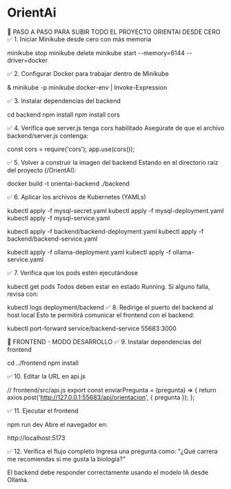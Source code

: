 # OrientAi
🚀 PASO A PASO PARA SUBIR TODO EL PROYECTO ORIENTAI DESDE CERO
✅ 1. Iniciar Minikube desde cero con más memoria

minikube stop
minikube delete
minikube start --memory=6144 --driver=docker

✅ 2. Configurar Docker para trabajar dentro de Minikube

& minikube -p minikube docker-env | Invoke-Expression

✅ 3. Instalar dependencias del backend

cd backend
npm install
npm install cors

✅ 4. Verifica que server.js tenga cors habilitado
Asegúrate de que el archivo backend/server.js contenga:

const cors = require('cors');
app.use(cors());

✅ 5. Volver a construir la imagen del backend
Estando en el directorio raíz del proyecto (/OrientAI):

docker build -t orientai-backend ./backend

✅ 6. Aplicar los archivos de Kubernetes (YAMLs)

kubectl apply -f mysql-secret.yaml
kubectl apply -f mysql-deployment.yaml
kubectl apply -f mysql-service.yaml

kubectl apply -f backend/backend-deployment.yaml
kubectl apply -f backend/backend-service.yaml

kubectl apply -f ollama-deployment.yaml
kubectl apply -f ollama-service.yaml

✅ 7. Verifica que los pods estén ejecutándose

kubectl get pods
Todos deben estar en estado Running. Si alguno falla, revisa con:

kubectl logs deployment/backend
✅ 8. Redirige el puerto del backend al host local
Esto te permitirá comunicar el frontend con el backend:

kubectl port-forward service/backend-service 55683:3000

🧪 FRONTEND - MODO DESARROLLO
✅ 9. Instalar dependencias del frontend

cd ../frontend
npm install

✅ 10. Editar la URL en api.js

// frontend/src/api.js
export const enviarPregunta = (pregunta) => {
  return axios.post('http://127.0.0.1:55683/api/orientacion', { pregunta });
};

✅ 11. Ejecutar el frontend

npm run dev
Abre el navegador en:

http://localhost:5173

✅ 12. Verifica el flujo completo
Ingresa una pregunta como: "¿Qué carrera me recomiendas si me gusta la biología?"

El backend debe responder correctamente usando el modelo IA desde Ollama.


